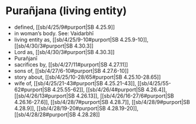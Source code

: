 # Purañjana (living entity)

* defined, [[sb/4/25/9#purport|SB 4.25.9]]
* in woman’s body. See: Vaidarbhī 
* living entity as, [[sb/4/25/9-10#purport|SB 4.25.9-10]], [[sb/4/30/3#purport|SB 4.30.3]]
* Lord as, [[sb/4/30/3#purport|SB 4.30.3]]
* Purañjanī 
* sacrifices by, [[sb/4/27/11#purport|SB 4.27.11]]
* sons of, [[sb/4/27/6-10#purport|SB 4.27.6-10]]
* story about, [[sb/4/25/10-28/65#purport|SB 4.25.10-28.65]]
* wife of, [[sb/4/25/21-43#purport|SB 4.25.21-43]], [[sb/4/25/55-62#purport|SB 4.25.55-62]], [[sb/4/26/4#purport|SB 4.26.4]], [[sb/4/26/13#purport|SB 4.26.13]], [[sb/4/26/16-27/6#purport|SB 4.26.16-27.6]], [[sb/4/28/7#purport|SB 4.28.7]], [[sb/4/28/9#purport|SB 4.28.9]], [[sb/4/28/19-20#purport|SB 4.28.19-20]], [[sb/4/28/28#purport|SB 4.28.28]]
